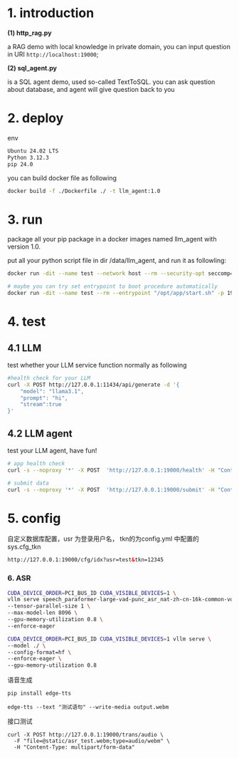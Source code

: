 # 1. introduction

 **(1) http_rag.py**

a RAG demo with local knowledge in private domain, you can input question in URI `http://localhost:19000`;

 **(2) sql_agent.py**

is a SQL agent demo, used so-called TextToSQL. you can ask question about database, and agent will give question back to you

# 2. deploy

env

```sh
Ubuntu 24.02 LTS
Python 3.12.3
pip 24.0
```



you can build docker file as following

```sh
docker build -f ./Dockerfile ./ -t llm_agent:1.0
```

# 3. run

package all your pip package in a docker images named llm_agent with version 1.0.

put all your python script file in dir /data/llm_agent, and run it as followling:

```sh
docker run -dit --name test --network host --rm --security-opt seccomp=unconfined -p 19001:19000 --entrypoint "sh /opt/app/start.sh" -v /data/llm_agent:/opt/app llm_agent:1.0

# maybe you can try set entrypoint to boot procedure automatically
docker run -dit --name test --rm --entrypoint "/opt/app/start.sh" -p 19001:19000 -v /data/llm_agent:/opt/app llm_agent:1.0
```



# 4. test

## 4.1 LLM

test whether your LLM service function normally as following

```sh
#health check for your LLM
curl -X POST http://127.0.0.1:11434/api/generate -d '{
	"model": "llama3.1",
	"prompt": "hi",
	"stream":true
}'
```

## 4.2 LLM agent

 test your LLM agent, have fun!

```sh
# app health check
curl -s --noproxy '*' -X POST  'http://127.0.0.1:19000/health' -H "Content-Type: application/json"  -d '{"msg":"who are you?"}'

# submit data
curl -s --noproxy '*' -X POST  'http://127.0.0.1:19000/submit' -H "Content-Type: application/x-www-form-urlencoded"  -d '{"msg":"who are you?"}'
```

# 5. config

自定义数据库配置，usr 为登录用户名， tkn的为config.yml 中配置的 sys.cfg_tkn
```html
http://127.0.0.1:19000/cfg/idx?usr=test&tkn=12345
```

### 6. ASR

```sh
CUDA_DEVICE_ORDER=PCI_BUS_ID CUDA_VISIBLE_DEVICES=1 \
vllm serve speech_paraformer-large-vad-punc_asr_nat-zh-cn-16k-common-vocab8404-pytorch \
--tensor-parallel-size 1 \
--max-model-len 8096 \
--gpu-memory-utilization 0.8 \
--enforce-eager
```

```sh
CUDA_DEVICE_ORDER=PCI_BUS_ID CUDA_VISIBLE_DEVICES=1 vllm serve \
--model ./ \
--config-format=hf \
--enforce-eager \
--gpu-memory-utilization 0.8
```

语音生成

```
pip install edge-tts 

edge-tts --text "测试语句" --write-media output.webm
```

接口测试



```
curl -X POST http://127.0.0.1:19000/trans/audio \
  -F "file=@static/asr_test.webm;type=audio/webm" \
  -H "Content-Type: multipart/form-data"
```

